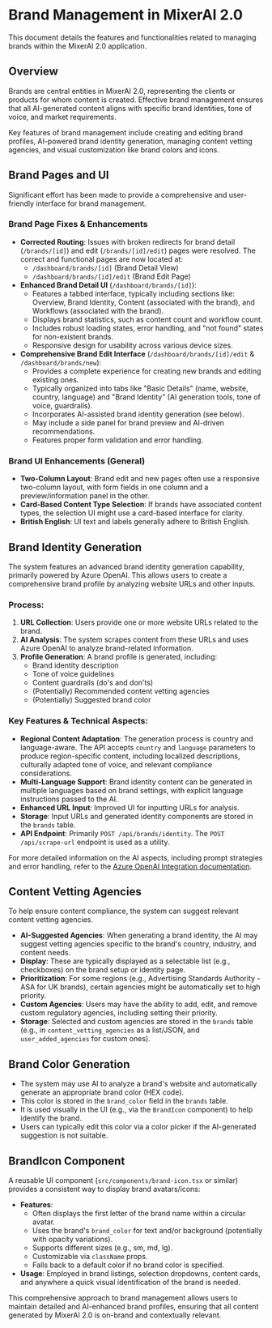 # Brand Management in MixerAI 2.0

This document details the features and functionalities related to managing brands within the MixerAI 2.0 application.

## Overview

Brands are central entities in MixerAI 2.0, representing the clients or products for whom content is created. Effective brand management ensures that all AI-generated content aligns with specific brand identities, tone of voice, and market requirements.

Key features of brand management include creating and editing brand profiles, AI-powered brand identity generation, managing content vetting agencies, and visual customization like brand colors and icons.

## Brand Pages and UI

Significant effort has been made to provide a comprehensive and user-friendly interface for brand management.

### Brand Page Fixes & Enhancements

-   **Corrected Routing**: Issues with broken redirects for brand detail (`/brands/[id]`) and edit (`/brands/[id]/edit`) pages were resolved. The correct and functional pages are now located at:
    -   `/dashboard/brands/[id]` (Brand Detail View)
    -   `/dashboard/brands/[id]/edit` (Brand Edit Page)
-   **Enhanced Brand Detail UI** (`/dashboard/brands/[id]`):
    -   Features a tabbed interface, typically including sections like: Overview, Brand Identity, Content (associated with the brand), and Workflows (associated with the brand).
    -   Displays brand statistics, such as content count and workflow count.
    -   Includes robust loading states, error handling, and "not found" states for non-existent brands.
    -   Responsive design for usability across various device sizes.
-   **Comprehensive Brand Edit Interface** (`/dashboard/brands/[id]/edit` & `/dashboard/brands/new`):
    -   Provides a complete experience for creating new brands and editing existing ones.
    -   Typically organized into tabs like "Basic Details" (name, website, country, language) and "Brand Identity" (AI generation tools, tone of voice, guardrails).
    -   Incorporates AI-assisted brand identity generation (see below).
    -   May include a side panel for brand preview and AI-driven recommendations.
    -   Features proper form validation and error handling.

### Brand UI Enhancements (General)

-   **Two-Column Layout**: Brand edit and new pages often use a responsive two-column layout, with form fields in one column and a preview/information panel in the other.
-   **Card-Based Content Type Selection**: If brands have associated content types, the selection UI might use a card-based interface for clarity.
-   **British English**: UI text and labels generally adhere to British English.

## Brand Identity Generation

The system features an advanced brand identity generation capability, primarily powered by Azure OpenAI. This allows users to create a comprehensive brand profile by analyzing website URLs and other inputs.

### Process:

1.  **URL Collection**: Users provide one or more website URLs related to the brand.
2.  **AI Analysis**: The system scrapes content from these URLs and uses Azure OpenAI to analyze brand-related information.
3.  **Profile Generation**: A brand profile is generated, including:
    -   Brand identity description
    -   Tone of voice guidelines
    -   Content guardrails (do's and don'ts)
    -   (Potentially) Recommended content vetting agencies
    -   (Potentially) Suggested brand color

### Key Features & Technical Aspects:

-   **Regional Content Adaptation**: The generation process is country and language-aware. The API accepts `country` and `language` parameters to produce region-specific content, including localized descriptions, culturally adapted tone of voice, and relevant compliance considerations.
-   **Multi-Language Support**: Brand identity content can be generated in multiple languages based on brand settings, with explicit language instructions passed to the AI.
-   **Enhanced URL Input**: Improved UI for inputting URLs for analysis.
-   **Storage**: Input URLs and generated identity components are stored in the `brands` table.
-   **API Endpoint**: Primarily `POST /api/brands/identity`. The `POST /api/scrape-url` endpoint is used as a utility.

For more detailed information on the AI aspects, including prompt strategies and error handling, refer to the [Azure OpenAI Integration documentation](./azure_openai_integration.md).

## Content Vetting Agencies

To help ensure content compliance, the system can suggest relevant content vetting agencies.

-   **AI-Suggested Agencies**: When generating a brand identity, the AI may suggest vetting agencies specific to the brand's country, industry, and content needs.
-   **Display**: These are typically displayed as a selectable list (e.g., checkboxes) on the brand setup or identity page.
-   **Prioritization**: For some regions (e.g., Advertising Standards Authority - ASA for UK brands), certain agencies might be automatically set to high priority.
-   **Custom Agencies**: Users may have the ability to add, edit, and remove custom regulatory agencies, including setting their priority.
-   **Storage**: Selected and custom agencies are stored in the `brands` table (e.g., in `content_vetting_agencies` as a list/JSON, and `user_added_agencies` for custom ones).

## Brand Color Generation

-   The system may use AI to analyze a brand's website and automatically generate an appropriate brand color (HEX code).
-   This color is stored in the `brand_color` field in the `brands` table.
-   It is used visually in the UI (e.g., via the `BrandIcon` component) to help identify the brand.
-   Users can typically edit this color via a color picker if the AI-generated suggestion is not suitable.

## BrandIcon Component

A reusable UI component (`src/components/brand-icon.tsx` or similar) provides a consistent way to display brand avatars/icons:

-   **Features**:
    -   Often displays the first letter of the brand name within a circular avatar.
    -   Uses the brand's `brand_color` for text and/or background (potentially with opacity variations).
    -   Supports different sizes (e.g., sm, md, lg).
    -   Customizable via `className` props.
    -   Falls back to a default color if no brand color is specified.
-   **Usage**: Employed in brand listings, selection dropdowns, content cards, and anywhere a quick visual identification of the brand is needed.

This comprehensive approach to brand management allows users to maintain detailed and AI-enhanced brand profiles, ensuring that all content generated by MixerAI 2.0 is on-brand and contextually relevant. 